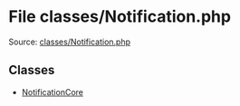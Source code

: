 File classes/Notification.php
=========

Source: [classes/Notification.php](https://github.com/PrestaShop/PrestaShop/blob/1.6.0.3/classes/Notification.php)


Classes
-------

* [NotificationCore](class.NotificationCore.md)

